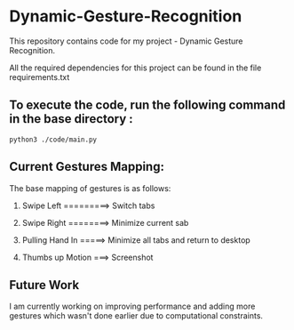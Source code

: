 # Dynamic-Gesture-Recognition

This repository contains code for my project - Dynamic Gesture Recognition.

All the required dependencies for this project can be found in the file requirements.txt 

## To execute the code, run the following command in the base directory :
```
python3 ./code/main.py
```
## Current Gestures Mapping:

The base mapping of gestures is as follows:

1. Swipe Left =========> Switch tabs

2. Swipe Right ========> Minimize current sab

3. Pulling Hand In =====> Minimize all tabs and return to desktop

4. Thumbs up Motion ===> Screenshot

## Future Work

I am currently working on improving performance and adding more gestures which wasn't done earlier due to computational constraints.
